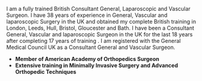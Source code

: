 I am a fully trained British Consultant General, Laparoscopic and Vascular Surgeon. I have 38 years of experience in General, Vascular and laparoscopic Surgery in the UK and obtained my complete British training in London, Leeds, Hull, Bristol, Gloucester and Bath. I have been a Consultant General, Vascular and laparoscopic Surgeon in the UK for the last 18 years after completing 17 years of training . I am registered with the General Medical Council UK as a Consultant General and Vascular Surgeon.

<!-- - **MBBS (Dhaka), D-Ortho (BSMMU)**
- **AO Basic Tauma (Ao Foundation**) -->
- **Member of American Academy of Orthopedics Surgeon**
- **Extensive training in Minimally Invasive Surgery and Advanced Orthopedic Techniques**
 

 